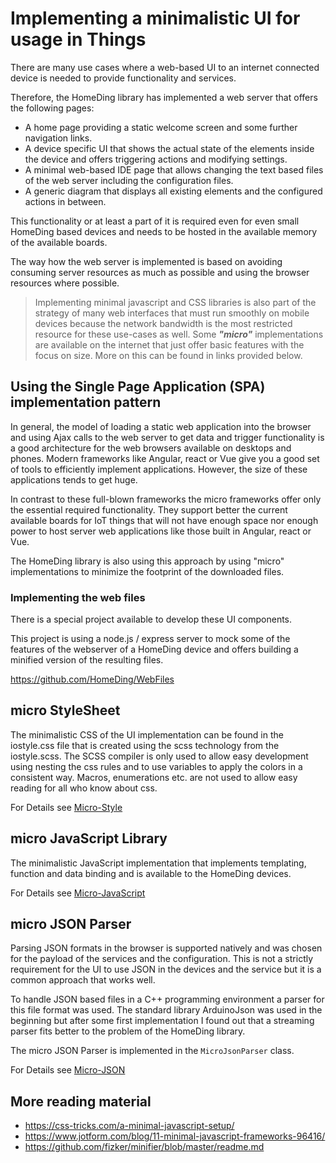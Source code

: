 # Implementing a minimalistic UI for usage in Things

There are many use cases where a web-based UI to an internet connected device is needed to provide functionality and services.

Therefore, the HomeDing library has implemented a web server that offers the following pages:

* A home page providing a static welcome screen and some further navigation links.
* A device specific UI that shows the actual state of the elements inside the device and offers triggering actions and modifying settings.
* A minimal web-based IDE page that allows changing the text based files of the web server including the configuration files.
* A generic diagram that displays all existing elements and the configured actions in between.

This functionality or at least a part of it is required even for even small HomeDing based devices and needs to be hosted in the available memory of the available boards.

The way how the web server is implemented is based on avoiding consuming server resources as much as possible and using the browser resources where possible.

> Implementing minimal javascript and CSS libraries is also part of the strategy of many web interfaces that must run smoothly on mobile devices because the network bandwidth is the most restricted resource for these use-cases as well.
> Some ***"micro"*** implementations are available on the internet that just offer basic features with the focus on size.
> More on this can be found in links provided below. 

## Using the Single Page Application (SPA) implementation pattern

In general, the model of loading a static web application into the browser and using Ajax calls to the web server to get data and trigger functionality is a good architecture for the web browsers available on desktops and phones. Modern frameworks like Angular, react or Vue give you a good set of tools to efficiently implement applications. However, the size of these applications tends to get huge.

In contrast to these full-blown frameworks the micro frameworks offer only the essential required functionality. They support better the current available boards for IoT things that will not have enough space nor enough power to host server web applications like those built in Angular, react or Vue.

The HomeDing library is also using this approach by using "micro" implementations to minimize the footprint of the downloaded files.

### Implementing the web files

There is a special project available to develop these UI components.

This project is using a node.js / express server to mock some of the features of the webserver of a HomeDing device and offers building a minified version of the resulting files.

<https://github.com/HomeDing/WebFiles>

## micro StyleSheet

The minimalistic CSS of the UI implementation can be found in the iostyle.css file that is created using the scss technology from the iostyle.scss. The SCSS compiler is only used to allow easy development using nesting the css rules and to use variables to apply the colors in a consistent way. Macros, enumerations etc. are not used to allow easy reading for all who know about css.

For Details see [Micro-Style](microstyle.md)

## micro JavaScript Library

The minimalistic JavaScript implementation that implements templating, function and data binding and is available to the HomeDing devices.

For Details see [Micro-JavaScript](microjavascript.md)

## micro JSON Parser

Parsing JSON formats in the browser is supported natively and was chosen for the payload of the services and the configuration. This is not a strictly requirement for the UI to use JSON in the devices and the service but it is a common approach that works well.

To handle JSON based files in a C++ programming environment a parser for this file format was used. The standard library ArduinoJson was used in the beginning but after some first implementation I found out that a streaming parser fits better to the problem of the HomeDing library.

The micro JSON Parser is implemented in the `MicroJsonParser` class.

For Details see [Micro-JSON](microjson.md)

## More reading material

* <https://css-tricks.com/a-minimal-javascript-setup/>
* <https://www.jotform.com/blog/11-minimal-javascript-frameworks-96416/>
* <https://github.com/fizker/minifier/blob/master/readme.md>
